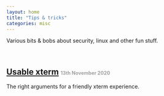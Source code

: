 ```yaml
---
layout: home
title: "Tips & tricks"
categories: misc
---
```


Various bits & bobs about security, linux and other fun stuff.

&nbsp;

## [Usable xterm](2020-11-13-usable_xterm/index.md) <span style="font-size:60%;color:#a0a0a0">13th November 2020</span>

The right arguments for a friendly xterm experience.

